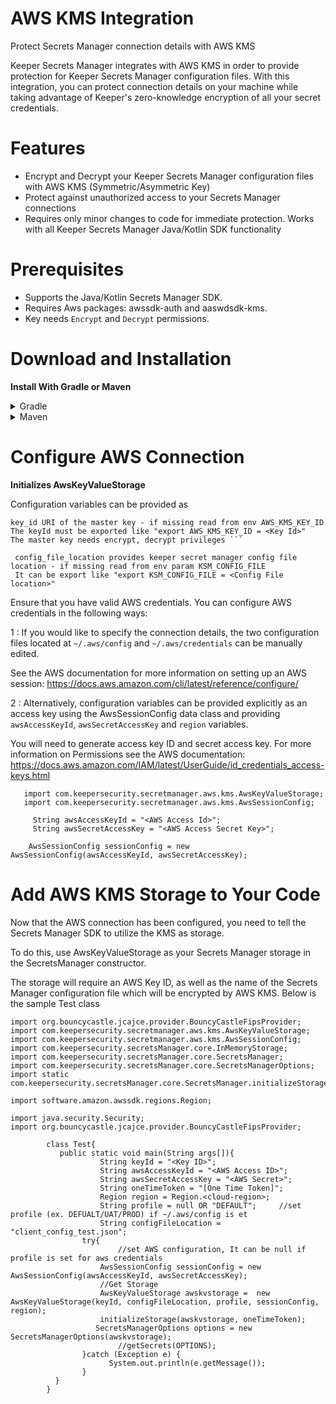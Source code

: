 # AWS KMS Integration

Protect Secrets Manager connection details with AWS KMS

Keeper Secrets Manager integrates with AWS KMS in order to provide protection for Keeper Secrets Manager configuration files. With this integration, you can protect connection details on your machine while taking advantage of Keeper's zero-knowledge encryption of all your secret credentials.

# Features

* Encrypt and Decrypt your Keeper Secrets Manager configuration files with AWS KMS (Symmetric/Asymmetric Key) 
* Protect against unauthorized access to your Secrets Manager connections
* Requires only minor changes to code for immediate protection. Works with all Keeper Secrets Manager Java/Kotlin SDK functionality

# Prerequisites

* Supports the Java/Kotlin Secrets Manager SDK.
* Requires Aws packages: awssdk-auth and aaswdsdk-kms.
* Key needs `Encrypt` and `Decrypt` permissions.

# Download and Installation
**Install With Gradle or Maven**
 <details>
  <summary>Gradle</summary>
  
  ```
  repositories {
    mavenCentral()
}

dependencies {
    implementation("com.keepersecurity.secrets-manager:core:17.0.0")
	implementation ("software.amazon.awssdk:kms:2.20.28")
    implementation ("software.amazon.awssdk:auth:2.20.28")
	implementation("com.fasterxml.jackson.core:jackson-databind:2.18.2")
	implementation("com.fasterxml.jackson.core:jackson-core:2.18.2")
	implementation("com.google.code.gson:gson:2.12.1")
    implementation("org.slf4j:slf4j-api:1.7.32"){
        exclude("org.slf4j:slf4j-log4j12")
    }
	implementation("ch.qos.logback:logback-classic:1.2.6")
	implementation("ch.qos.logback:logback-core:1.2.6")
	implementation("org.bouncycastle:bc-fips:1.0.2.4")
}
```

  </details> 
  <details> <summary>Maven</summary>

 ```
 
 <!-- KMS-core -->
 <dependency>
  <groupId>com.keepersecurity.secrets-manager</groupId>
  <artifactId>core</artifactId>
  <version>[17.0.0,)</version>
</dependency>

<!-- aws-kms -->
		<dependency>
			<groupId>software.amazon.awssdk</groupId>
			<artifactId>kms</artifactId>
			<version>2.20.28</version>
		</dependency>
			
		<!-- aws-auth -->
		<dependency>
			<groupId>software.amazon.awssdk</groupId>
			<artifactId>auth</artifactId>
			<version>2.20.28</version>
		</dependency>
		
		<!--gson -->
		<dependency>
		    <groupId>com.google.code.gson</groupId>
		    <artifactId>gson</artifactId>
		    <version>2.12.1</version>
		</dependency>

		<!--jackson-core -->
		<dependency>
			<groupId>com.fasterxml.jackson.core</groupId>
			<artifactId>jackson-core</artifactId>
			<version>2.18.2</version>
		</dependency>
		
		<!--jackson-databind -->
		<dependency>
			<groupId>com.fasterxml.jackson.core</groupId>
			<artifactId>jackson-core</artifactId>
			<version>2.18.2</version>
		</dependency>
		
		<!-- slf4j-api -->
		<dependency>
			<groupId>org.slf4j</groupId>
			<artifactId>slf4j-api</artifactId>
			<version>1.7.32</version>
			<scope>runtime</scope>
		</dependency>

		<!-- logback-classic -->
		<dependency>
			<groupId>ch.qos.logback</groupId>
			<artifactId>logback-classic</artifactId>
			<version>1.2.6</version>
			<scope>compile</scope>
		</dependency>

		<!-- logback-core -->
		<dependency>
			<groupId>ch.qos.logback</groupId>
			<artifactId>logback-core</artifactId>
			<version>1.2.6</version>
			<scope>compile</scope>
		</dependency>
		
		<!-- bc-fips -->
		<dependency>
    		<groupId>org.bouncycastle</groupId>
    		<artifactId>bc-fips</artifactId>
    		<version>1.0.2.4</version>
		</dependency>
		

```
   </details> 
  
  
# Configure AWS Connection

**Initializes AwsKeyValueStorage**

Configuration variables can be provided as 

    key_id URI of the master key - if missing read from env AWS_KMS_KEY_ID
    The keyId must be exported like "export AWS_KMS_KEY_ID = <Key Id>"
    The master key needs encrypt, decrypt privileges ```
    
     config_file_location provides keeper secret manager config file location - if missing read from env param KSM_CONFIG_FILE
     It can be export like "export KSM_CONFIG_FILE = <Config File location>"
    
 Ensure that you have valid AWS credentials. You can configure AWS credentials in the following ways:
 
  1 : If you would like to specify the connection details, the two configuration files located at `~/.aws/config` and `~/.aws/credentials` can be manually edited.

See the AWS documentation for more information on setting up an AWS session: https://docs.aws.amazon.com/cli/latest/reference/configure/

  2 : Alternatively, configuration variables can be provided explicitly as an access key using the AwsSessionConfig data class and providing `awsAccessKeyId`,  `awsSecretAccessKey` and `region` variables.

You will need to generate access key ID and secret access key. For more information on Permissions see the AWS documentation: https://docs.aws.amazon.com/IAM/latest/UserGuide/id_credentials_access-keys.html
                

```
   import com.keepersecurity.secretmanager.aws.kms.AwsKeyValueStorage;
   import com.keepersecurity.secretmanager.aws.kms.AwsSessionConfig;
    
     String awsAccessKeyId = "<AWS Access Id>";
	 String awsSecretAccessKey = "<AWS Access Secret Key>";
	 
    AwsSessionConfig sessionConfig = new AwsSessionConfig(awsAccessKeyId, awsSecretAccessKey);
```

# Add AWS KMS Storage to Your Code

Now that the AWS connection has been configured, you need to tell the Secrets Manager SDK to utilize the KMS as storage.

To do this, use AwsKeyValueStorage as your Secrets Manager storage in the SecretsManager constructor.

The storage will require an AWS Key ID, as well as the name of the Secrets Manager configuration file which will be encrypted by AWS KMS. Below is the sample Test class

```
import org.bouncycastle.jcajce.provider.BouncyCastleFipsProvider;
import com.keepersecurity.secretmanager.aws.kms.AwsKeyValueStorage;
import com.keepersecurity.secretmanager.aws.kms.AwsSessionConfig;
import com.keepersecurity.secretsManager.core.InMemoryStorage;
import com.keepersecurity.secretsManager.core.SecretsManager;
import com.keepersecurity.secretsManager.core.SecretsManagerOptions;
import static com.keepersecurity.secretsManager.core.SecretsManager.initializeStorage;

import software.amazon.awssdk.regions.Region;

import java.security.Security;
import org.bouncycastle.jcajce.provider.BouncyCastleFipsProvider;

		class Test{
		   public static void main(String args[]){
		  			String keyId = "<Key ID>";
				    String awsAccessKeyId = "<AWS Access ID>";
				    String awsSecretAccessKey = "<AWS Secret>";
				    String oneTimeToken = "[One Time Token]";
				    Region region = Region.<cloud-region>;
				    String profile = null OR "DEFAULT";     //set profile (ex. DEFUALT/UAT/PROD) if ~/.aws/config is et
				    String configFileLocation = "client_config_test.json";
				try{
		    			//set AWS configuration, It can be null if profile is set for aws credentials
				    AwsSessionConfig sessionConfig = new AwsSessionConfig(awsAccessKeyId, awsSecretAccessKey);
				    //Get Storage 
			  		AwsKeyValueStorage awskvstorage =  new AwsKeyValueStorage(keyId, configFileLocation, profile, sessionConfig, region);
				 	initializeStorage(awskvstorage, oneTimeToken);
			       SecretsManagerOptions options = new SecretsManagerOptions(awskvstorage);
			    	 	//getSecrets(OPTIONS);
				}catch (Exception e) {
		  			  System.out.println(e.getMessage());
		 		}
	 	  }
	 	}

			
```
